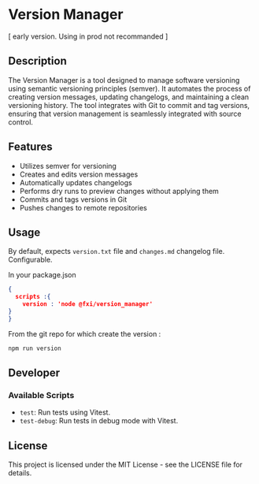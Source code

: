 # Version Manager

[ early version. Using in prod not recommanded ]


## Description
The Version Manager is a tool designed to manage software versioning using semantic versioning principles (semver). It automates the process of creating version messages, updating changelogs, and maintaining a clean versioning history. The tool integrates with Git to commit and tag versions, ensuring that version management is seamlessly integrated with source control.

## Features
- Utilizes semver for versioning
- Creates and edits version messages
- Automatically updates changelogs
- Performs dry runs to preview changes without applying them
- Commits and tags versions in Git
- Pushes changes to remote repositories

## Usage

By default, expects `version.txt` file and `changes.md` changelog file. Configurable.

In your package.json 

```json
{
  scripts :{
    version : 'node @fxi/version_manager'
}
}

```

From the git repo for which create the version : 

```sh 
npm run version
```

## Developer

### Available Scripts
- `test`: Run tests using Vitest.
- `test-debug`: Run tests in debug mode with Vitest.



## License
This project is licensed under the MIT License - see the LICENSE file for details.
